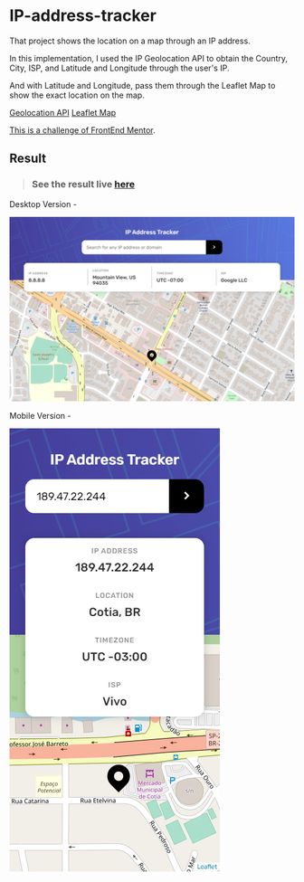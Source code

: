 # IP-address-tracker

That project shows the location on a map through an IP address.

In this implementation, I used the IP Geolocation API to obtain the Country, City, ISP, and Latitude and Longitude through the user's IP.

And with Latitude and Longitude, pass them through the Leaflet Map to show the exact location on the map. 

[Geolocation API](https://geo.ipify.org/)
[Leaflet Map](https://leafletjs.com/)

[This is a challenge of FrontEnd Mentor](https://www.frontendmentor.io/challenges/ip-address-tracker-I8-0yYAH0).

## Result

> ### See the result live [here](https://ip-address-tracker-lusk1nha.vercel.app/)

Desktop Version -

[![vercel.com](./public/assets/github-image-desktop.png)](https://ip-address-tracker-lusk1nha.vercel.app/)

Mobile Version -

[![vercel.com](./public/assets/github-image-mobile.png)](https://ip-address-tracker-lusk1nha.vercel.app/)

